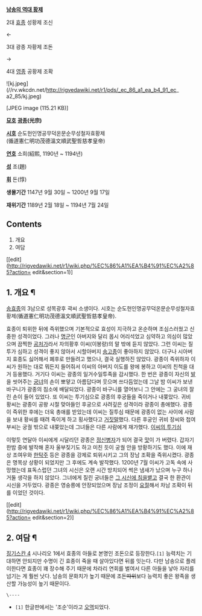 **[남송의 역대 황제](%EB%82%A8%EC%86%A1#s-3.md)**

2대 [효종](%EC%86%A1%ED%9A%A8%EC%A2%85.md) 성황제 조신

←

3대 광종 자황제 조돈

→

4대 [영종](%EC%86%A1%EC%98%81%EC%A2%85.md) 공황제 조확

  

![kj.jpeg](//rv.wkcdn.net/http://rigvedawiki.net/r1/pds/_ec_86_a1_ea_b4_91_ec_
a2_85/kj.jpeg)

[JPEG image (115.21 KB)]

**[묘호](%EB%AC%98%ED%98%B8.md)**
**[광종](%EA%B4%91%EC%A2%85.md)(光宗)**

**[시호](%EC%8B%9C%ED%98%B8.md)**
순도헌인명공무덕온문순무성철자효황제  
(循道憲仁明功茂德溫文順武聖哲慈孝皇帝)

**[연호](%EC%97%B0%ED%98%B8.md)**
소희(紹熙, 1190년 ~ 1194년)

**[성](%EC%84%B1.md)**
조(趙)

**[휘](%ED%9C%98.md)**
돈(惇)

**생몰기간**
1147년 9월 30일 ~ 1200년 9월 17일

**재위기간**
1189년 2월 18일 ~ 1194년 7월 24일

  

## Contents

    

1. 개요 
2. 여담 

[[edit](http://rigvedawiki.net/r1/wiki.php/%EC%86%A1%EA%B4%91%EC%A2%85?action=
edit&section=1)]

## 1. 개요 ¶

[송효종](%EC%86%A1%ED%9A%A8%EC%A2%85.md)의 3남으로 성목광후 곽씨 소생이다. 시호는
순도헌인명공무덕온문순무성철자효황제(循道憲仁明功茂德溫文順武聖哲慈孝皇帝).  

효종이 퇴위한 뒤에 즉위했으며 기본적으로 효성이 지극하고 온순하며 조심스러웠고 신중한 성격이었다. 그러나
[명군](%EB%AA%85%EA%B5%B0.md)인 아버지와 달리 몹시 어리석었고 심약하고 의심이 많았으며 끔찍한
[공처가](%EA%B3%B5%EC%B2%98%EA%B0%80.md)라서 자의황후 이씨(이봉랑)의 말 밖에 듣지 않았다. 그런 이씨는
질투가 심하고 성격이 좋지 않아서 시할아버지 [송고종](%EC%86%A1%EA%B3%A0%EC%A2%85.md)이 좋아하지 않았다.
더구나 시아버지 효종도 싫어해서 폐후로 만들려고 했으나, 결국 실행하진 않았다. 광종이 즉위하자 이씨가 원하는 대로 뭐든지 들어줘서 이씨의
아버지 이도를 왕에 봉하고 이씨의 친척을 대거 등용했다. 거기다 이씨는 광종의 일거수일투족을 감시했다. 한 번은 광종이 자신의
[발](%EB%B0%9C.md)을 씻어주는 [궁녀](%EA%B6%81%EB%85%80.md)의 손이 뽀얗고 아름답다며 웃으며
쓰다듬었는데 그날 밤 이씨가 보낸 바구니가 광종의 침소에 배달되었다. 광종이 바구니를 열어보니 그 안에는 그 궁녀의 잘린 손이 들어 있었다.
또 이씨는 투기심으로 광종의 후궁들을 죽이거나 내쫒았다. 귀비 황씨는 광종이 공왕 시절 맞아들인 후궁으로 사려깊은 성격이라 광종이 총애했다.
광종이 즉위한 후에는 더욱 총애를 받았는데 이씨는 질투심 때문에 광종이 없는 사이에 사람을 보내 황씨를 때려 죽이게 하고 횡사했다고
[거짓말](%EA%B1%B0%EC%A7%93%EB%A7%90.md)했다. 다른 후궁인 귀비 장씨와 첩여 부씨는 궁궐 밖으로 내쫒았는데
그녀들은 다른 사람에게 재가했다. [이씨의 투기심](http://blog.daum.net/shanghaicrab/16152359)

  

이렇듯 연달아 이씨에게 시달리던 광종은 [정신병자](%EC%A0%95%EC%8B%A0%EB%B3%91%EC%9E%90.md)가 되어
결국 [맛](%EB%A7%9B.md)이 가 버렸다. 갑자기 한밤 중에 발작해 혼자 울부짖기도 하고 미친 듯이 궁궐 안을 방황하기도
했다. 이에 재상 조여우와 [한탁주](%ED%95%9C%ED%83%81%EC%A3%BC.md) 등은 광종을 강제로 퇴위시키고 그의 장남
조확을 즉위시켰다. 광종은 명목상 상황이 되었지만 그 후에도 계속 발작했다. 1200년 7월 이씨가 고독 속에 사망했는데 표독스럽던 그녀의
시신은 오랜 시간 방치되어 썩은 냄새가 났으며 누구 하나 거둘 생각을 하지 않았다. 그녀에게 질린 궁녀들은 [그 시신에 침을뱉고](%EA%B3%A0%EC%9D%B8%EB%93%9C%EB%A6%BD.md) 결국 한 환관이 시신을 거두었다. 광종은 영숭릉에
안장되었으며 장남 조정이 [요절](%EC%9A%94%EC%A0%88.md)해서 차남 조확이 뒤를 이었던 것이다.

  

[[edit](http://rigvedawiki.net/r1/wiki.php/%EC%86%A1%EA%B4%91%EC%A2%85?action=
edit&section=2)]

## 2. 여담 ¶

[징기스칸 4](%EC%A7%95%EA%B8%B0%EC%8A%A4%EC%B9%B8%204.md) 시나리오 1에서 효종의 아들로 본명인
조돈으로 등장한다.`[1]` 능력치는 기대하면 안되지만 수명이 긴 효종이 죽을 때 살아있다면 뒤를 잇는다. 다만 남송으로 플레이한다면 효종이
꽤 장수해 주기 때문에 차라리 연회를 벌여서 다른 아들을 낳아 자리를 넘기는 게 훨씬 낫다. 남송의 문화치가 높기 때문에
조돈<del>따위</del>보다 능력치 좋은 왕족을 생산할 가능성이 높기 때문이다.

`\----`

  * `[1]` 한글판에서는 '조순'이라고 [오역](%EC%98%A4%EC%97%AD.md)되었다.

